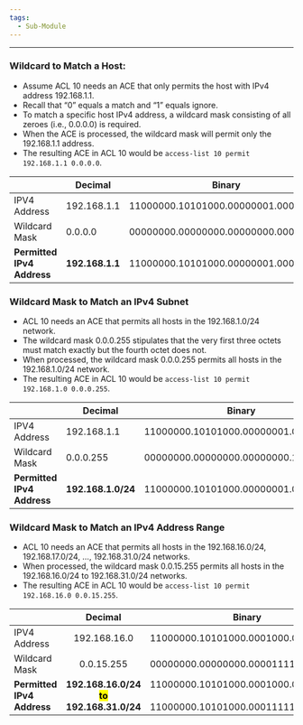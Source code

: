 ```yaml
---
tags:
  - Sub-Module
---
```

---
### Wildcard to Match a Host: 

- Assume ACL 10 needs an ACE that only permits the host with IPv4 address 192.168.1.1. 
- Recall that “0” equals a match and “1” equals ignore. 
- To match a specific host IPv4 address, a wildcard mask consisting of all zeroes (i.e., 0.0.0.0) is required.
- When the ACE is processed, the wildcard mask will permit only the 192.168.1.1 address. 
- The resulting ACE in ACL 10 would be `access-list 10 permit 192.168.1.1 0.0.0.0`.

|                            | Decimal         | Binary                              |
| -------------------------- | --------------- | ----------------------------------- |
| IPV4 Address               | 192.168.1.1     | 11000000.10101000.00000001.00000001 |
| Wildcard Mask              | 0.0.0.0         | 00000000.00000000.00000000.00000000 |
| **Permitted IPv4 Address** | **192.168.1.1** | 11000000.10101000.00000001.00000001 |

### Wildcard Mask to Match an IPv4 Subnet

- ACL 10 needs an ACE that permits all hosts in the 192.168.1.0/24 network. 
- The wildcard mask 0.0.0.255 stipulates that the very first three octets must match exactly but the fourth octet does not.
- When processed, the wildcard mask 0.0.0.255 permits all hosts in the 192.168.1.0/24 network. 
- The resulting ACE in ACL 10 would be `access-list 10 permit 192.168.1.0 0.0.0.255`.

|                            | Decimal            | Binary                              |
| -------------------------- | ------------------ | ----------------------------------- |
| IPV4 Address               | 192.168.1.1        | 11000000.10101000.00000001.00000001 |
| Wildcard Mask              | 0.0.0.255          | 00000000.00000000.00000000.11111111 |
| **Permitted IPv4 Address** | **192.168.1.0/24** | 11000000.10101000.00000001.00000000 |

### Wildcard Mask to Match an IPv4 Address Range

- ACL 10 needs an ACE that permits all hosts in the 192.168.16.0/24, 192.168.17.0/24, …, 192.168.31.0/24 networks. 
- When processed, the wildcard mask 0.0.15.255 permits all hosts in the 192.168.16.0/24 to 192.168.31.0/24 networks. 
- The resulting ACE in ACL 10 would be `access-list 10 permit 192.168.16.0 0.0.15.255`.

|                            |                                    Decimal                                    | Binary                                                                        |
| -------------------------- | :---------------------------------------------------------------------------: | ----------------------------------------------------------------------------- |
| IPV4 Address               |                                 192.168.16.0                                  | 11000000.10101000.0001000.00000000                                            |
| Wildcard Mask              |                                  0.0.15.255                                   | 00000000.00000000.00001111.11111111                                           |
| **Permitted IPv4 Address** | **192.168.16.0/24<br><mark class="hltr-yellow">to</mark><br>192.168.31.0/24** | 11000000.10101000.0001000.00000000<br><br>11000000.10101000.00011111.00000000 |
